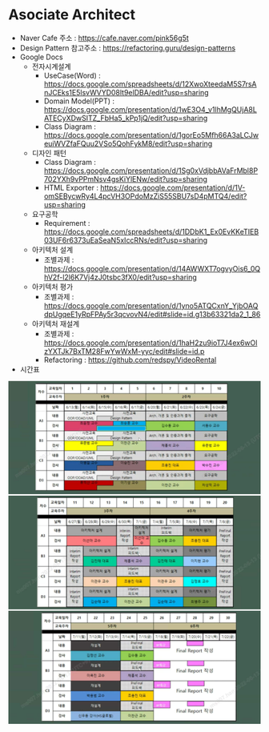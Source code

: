 # Asociate Architect

- Naver Cafe 주소 : https://cafe.naver.com/pink56g5t
- Design Pattern 참고주소 : https://refactoring.guru/design-patterns
- Google Docs
  - 전자시계설계
    - UseCase(Word) : https://docs.google.com/spreadsheets/d/12XwoXteedaM5S7rsAnJCEks1E5lsvWVYD08lt9elDBA/edit?usp=sharing
    - Domain Model(PPT) : https://docs.google.com/presentation/d/1wE3O4_v1lhMgQUjA8LATECyXDwSITZ_FbHa5_kPp1jQ/edit?usp=sharing
    - Class Diagram : https://docs.google.com/presentation/d/1gorEo5Mfh66A3aLCJweuiWVZfaFQuu2VSo5QohFykM8/edit?usp=sharing
  - 디자인 패턴
    - Class Diagram : https://docs.google.com/presentation/d/1Sg0xVdjbbAVaFrMbl8P702YXh9vPPmNsv4gsKiYlENw/edit?usp=sharing
    - HTML Exporter : https://docs.google.com/presentation/d/1V-omSEBycwRy4L4pcVH3OPdoMzZiS55SBU7sD4pMTQ4/edit?usp=sharing
  - 요구공학
    - Requirement : https://docs.google.com/spreadsheets/d/1DDbK1_Ex0EvKKeTIEB03UF6r6373uEaSeaN5xIccRNs/edit?usp=sharing
  - 아키텍처 설계
    - 조별과제 : https://docs.google.com/presentation/d/14AWWXT7ogvyOis6_0QhV2f-l2l6K7Vj4zJ0tsbc3fX0/edit?usp=sharing
  - 아키텍처 평가
    - 조별과제 : https://docs.google.com/presentation/d/1yno5ATQCxnY_YjbOAQdpUgqeE1yRpFPAy5r3qcvovN4/edit#slide=id.g13b63321da2_1_86
  - 아키텍처 재설계
    - 조별과제 : https://docs.google.com/presentation/d/1haH2zu9ioT7J4ex6wOlzYXTJk7BxTM28FwYwWxM-yyc/edit#slide=id.p
    - Refactoring : https://github.com/redspy/VideoRental
- 시간표

![time1](https://github.com/redspy/AsociateArchitect/blob/main/%EC%8B%9C%EA%B0%84%ED%91%9C/%EC%8B%9C%EA%B0%84%ED%91%9C%201.jpg)
![time2](https://github.com/redspy/AsociateArchitect/blob/main/%EC%8B%9C%EA%B0%84%ED%91%9C/%EC%8B%9C%EA%B0%84%ED%91%9C%202.jpg)
![time3](https://github.com/redspy/AsociateArchitect/blob/main/%EC%8B%9C%EA%B0%84%ED%91%9C/%EC%8B%9C%EA%B0%84%ED%91%9C%203.jpg)
